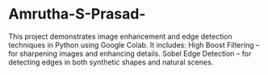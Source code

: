 # Amrutha-S-Prasad-
This project demonstrates image enhancement and edge detection techniques in Python using Google Colab. It includes:
High Boost Filtering – for sharpening images and enhancing details.
Sobel Edge Detection – for detecting edges in both synthetic shapes and natural scenes.
